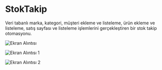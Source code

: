 # StokTakip
Veri tabanlı marka, kategori, müşteri ekleme ve listeleme, ürün ekleme ve listeleme, satış sayfası ve listeleme işlemlerini gerçekleştiren bir stok takip otomasyonu.

![Ekran Alıntısı](https://github.com/user-attachments/assets/5f8aec47-f732-45e1-ad1a-5c706f9e8f4c)

![Ekran Alıntısı 1](https://github.com/user-attachments/assets/1ec54dfc-faf0-4d01-ad5e-49704bf7ae97)

![Ekran Alıntısı 2](https://github.com/user-attachments/assets/1b3ceb40-d4ff-4744-9dfa-f9286b79d61e)
